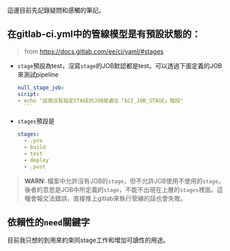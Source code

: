 這邊目前先記錄疑問和感觸的筆記。

## 在gitlab-ci.yml中的管線模型是有預設狀態的：
> from https://docs.gitlab.com/ee/ci/yaml/#stages
+ `stage`預設為test，沒寫`stage`的JOB默認都是test。可以透過下面定義的JOB來測試pipeline
    ```yml
    null_stage_job:
    script:
    - echo "這個沒有指定STAGE的JOB是處在「$CI_JOB_STAGE」階段"
      ```
+ `stages`預設是
    ```yml
    stages:
      - .pre
      - build
      - test
      - deploy
      - .post
    ```
> **WARN:** 檔案中允許沒有JOB的`stage`，但不允許JOB使用不使用的`stage`，後者的意思是JOB中所定義的`stage`，不能不出現在上層的`stages`裡面。這種會報文法錯誤，直接推上gitlab來執行管線的話也會失敗。

## 依賴性的`need`關鍵字
目前我只想的到用來約束同stage工作和增加可讀性的用途。
    
